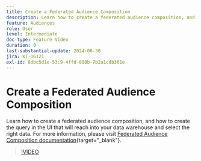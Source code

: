 ```yaml
---
title: Create a Federated Audience Composition
description: Learn how to create a federated audience composition, and how to create the query in the UI that will reach into your data warehouse and select the right data.
feature: Audiences
role: User
level: Intermediate
doc-type: Feature Video
duration: 0
last-substantial-update: 2024-08-30
jira: KT-16121
exl-id: 8dbc5d1e-53c9-4ffd-888b-7b2a1cdb361e
---
```

# Create a Federated Audience Composition

Learn how to create a federated audience composition, and how to create the query in the UI that will reach into your data warehouse and select the right data. For more information, please visit [Federated Audience Composition documentation](https://experienceleague.adobe.com/en/docs/federated-audience-composition/using/home){target="_blank"}.

>[!VIDEO](https://video.tv.adobe.com/v/3433247/?learn=on&enablevpops)
